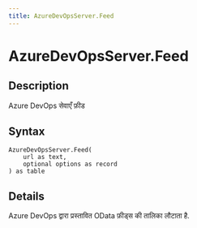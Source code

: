 ```yaml
---
title: AzureDevOpsServer.Feed
---
```


# AzureDevOpsServer.Feed


## Description

Azure DevOps सेवाएँ फ़ीड


## Syntax

```powerquery
AzureDevOpsServer.Feed(
    url as text,
    optional options as record
) as table
```


## Details

Azure DevOps द्वारा प्रस्तावित OData फ़ीड्स की तालिका लौटाता है.


